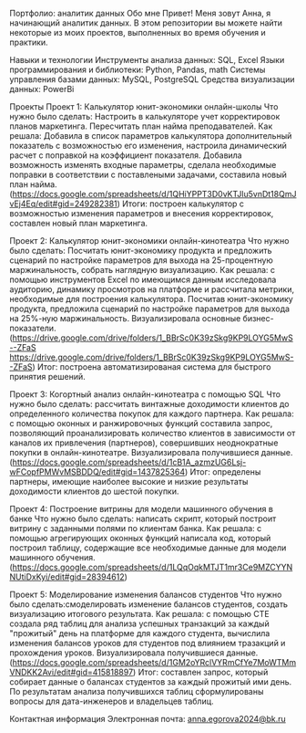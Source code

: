 Портфолио: аналитик данных 
Обо мне 
Привет! Меня зовут Анна, я начинающий аналитик данных. В этом репозитории вы можете найти некоторые из моих проектов, выполненных во время обучения и практики.

Навыки и технологии 
Инструменты анализа данных: SQL, Excel
Языки программирования и библиотеки: Python, Pandas, math 
Системы управления базами данных: MySQL, PostgreSQL 
Средства визуализации данных: PowerBi

Проекты Проект 1: Калькулятор юнит-экономики онлайн-школы 
Что нужно было сделать: Настроить в калькуляторе учет корректировок планов маркетинга. Пересчитать план найма преподавателей. 
Как решала: Добавила в список параметров калькулятора дополнительный показатель с возможностью его изменения, настроила динамический расчет с поправкой на коэффициент показателя. Добавила возможность изменять входные параметры, сделала необходимые поправки в соответствии с поставлеными задачами, составила новый план найма.
(https://docs.google.com/spreadsheets/d/1QHiYPPT3D0vKTJlu5vnDt18QmJvEj4Eq/edit#gid=249282381)
Итоги: построен калькулятор с возможностью изменения параметров и внесения корректировок, составлен новый план маркетинга.

Проект 2: Калькулятор юнит-экономики онлайн-кинотеатра 
Что нужно было сделать: Посчитать юнит-экономику продукта и предложить сценарий по настройке параметров для выхода на 25-процентную маржинальность, собрать наглядную визуализацию.
Как решала: с помощью инструментов Excel по имеющимся данным исследовала аудиторию, динамику просмотров на платформе и рассчитала метрики, необходимые для построения калькулятора. Посчитав юнит-экономику продукта, предложила сценарий по настройке параметров для выхода на 25%-ную маржинальность. Визуализировала основные бизнес-показатели.
(https://drive.google.com/drive/folders/1_BBrSc0K39zSkg9KP9LOYG5MwS--ZFaS https://drive.google.com/drive/folders/1_BBrSc0K39zSkg9KP9LOYG5MwS--ZFaS)
Итог: построена автоматизированая система для быстрого принятия решений.

Проект 3: Когортный анализ онлайн-кинотеатра с помощью SQL
Что нужно было сделать: рассчитать винтажные доходимости клиентов до определенного количества покупок для каждого партнера. 
Как решала: с помощью оконных и ранжировочных функций составила запрос, позволяющий проанализировать количество клиентов в зависимости от каналов их привлечения (партнеров), совершивших неоднократные покупки в онлайн-кинотеатре. Визуализировала получившиеся данные.
(https://docs.google.com/spreadsheets/d/1cB1A_azmzUG6Lsj-wFCopfPMWvMSBDDQ/edit#gid=1437825364) 
Итог: определены партнеры, имеющие наиболее высокие и низкие результаты доходимости клиентов до шестой покупки.

Проект 4: Построение витрины для модели машинного обучения в банке
Что нужно было сделать: написать скрипт, который построит витрину с заданными полями по клиентам банка. 
Как решала: с помощью агрегирующих оконных функций написала код, который построил таблицу, содержащие все необходимые данные для модели машинного обучения. 
(https://docs.google.com/spreadsheets/d/1LQqOqkMTJT1mr3Ce9MZCYYNNUtiDxKyi/edit#gid=28394612)

Проект 5: Моделирование изменения балансов студентов 
Что нужно было сделать:смоделировать изменение балансов студентов, создать визуализацию итогового результата.
Как решала: с помощью CTE создала ряд таблиц для анализа успешных транзакций за каждый "прожитый" день на платформе для каждого студента, вычислила изменения балансов уроков для студентов под влиянием тразакций и прохождения уроков. Визуализировала получившиеся данные. 
(https://docs.google.com/spreadsheets/d/1GM2oYRclVYRmCfYe7MoWTMmVNDKK2Avi/edit#gid=415818897) 
Итог: составлен запрос, который собирает данные о балансах студентов за каждый прожитый ими день. По результатам анализа получившихся таблиц сформулированы вопросы для дата-инженеров и владельцев таблиц.

Контактная информация Электронная почта: anna.egorova2024@bk.ru
